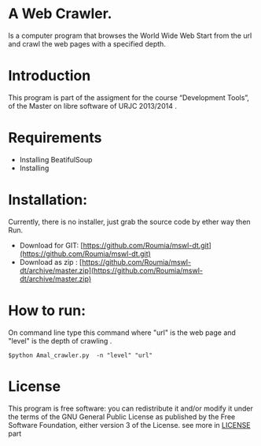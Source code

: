 A Web Crawler.
==============

Is a computer program that browses the World Wide Web Start from the url and crawl the web pages with a specified depth.

 Introduction
 =============
   This program is  part of the assigment for the course “Development Tools”, of the Master on libre software of URJC 2013/2014 .


 Requirements
 =============
   * Installing  BeatifulSoup 
   * Installing

 Installation:
 =============

   Currently, there is no installer, just grab the source code  by ether way then Run.
  * Download for GIT: [https://github.com/Roumia/mswl-dt.git](https://github.com/Roumia/mswl-dt.git)
  * Download as zip : [https://github.com/Roumia/mswl-dt/archive/master.zip](https://github.com/Roumia/mswl-dt/archive/master.zip)

 How to run:
 ===========

   On command line type this command where  "url" is the web page  and "level" is the depth of crawling .

    $python Amal_crawler.py  -n "level" "url"


 License
 ========

  This program is free software: you can redistribute it and/or modify
    it under the terms of the GNU General Public License as published by
    the Free Software Foundation, either version 3 of the License.
    see more in [LICENSE](https://github.com/Roumia/mswl-dt/blob/master/LICENSE) part

